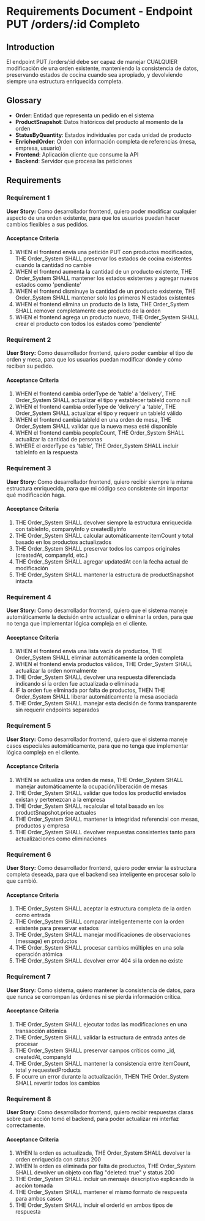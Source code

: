 # Requirements Document - Endpoint PUT /orders/:id Completo

## Introduction

El endpoint PUT /orders/:id debe ser capaz de manejar CUALQUIER modificación de una orden existente, manteniendo la consistencia de datos, preservando estados de cocina cuando sea apropiado, y devolviendo siempre una estructura enriquecida completa.

## Glossary

- **Order**: Entidad que representa un pedido en el sistema
- **ProductSnapshot**: Datos históricos del producto al momento de la orden
- **StatusByQuantity**: Estados individuales por cada unidad de producto
- **EnrichedOrder**: Orden con información completa de referencias (mesa, empresa, usuario)
- **Frontend**: Aplicación cliente que consume la API
- **Backend**: Servidor que procesa las peticiones

## Requirements

### Requirement 1

**User Story:** Como desarrollador frontend, quiero poder modificar cualquier aspecto de una orden existente, para que los usuarios puedan hacer cambios flexibles a sus pedidos.

#### Acceptance Criteria

1. WHEN el frontend envía una petición PUT con productos modificados, THE Order_System SHALL preservar los estados de cocina existentes cuando la cantidad no cambie
2. WHEN el frontend aumenta la cantidad de un producto existente, THE Order_System SHALL mantener los estados existentes y agregar nuevos estados como 'pendiente'
3. WHEN el frontend disminuye la cantidad de un producto existente, THE Order_System SHALL mantener solo los primeros N estados existentes
4. WHEN el frontend elimina un producto de la lista, THE Order_System SHALL remover completamente ese producto de la orden
5. WHEN el frontend agrega un producto nuevo, THE Order_System SHALL crear el producto con todos los estados como 'pendiente'

### Requirement 2

**User Story:** Como desarrollador frontend, quiero poder cambiar el tipo de orden y mesa, para que los usuarios puedan modificar dónde y cómo reciben su pedido.

#### Acceptance Criteria

1. WHEN el frontend cambia orderType de 'table' a 'delivery', THE Order_System SHALL actualizar el tipo y establecer tableId como null
2. WHEN el frontend cambia orderType de 'delivery' a 'table', THE Order_System SHALL actualizar el tipo y requerir un tableId válido
3. WHEN el frontend cambia tableId en una orden de mesa, THE Order_System SHALL validar que la nueva mesa esté disponible
4. WHEN el frontend cambia peopleCount, THE Order_System SHALL actualizar la cantidad de personas
5. WHERE el orderType es 'table', THE Order_System SHALL incluir tableInfo en la respuesta

### Requirement 3

**User Story:** Como desarrollador frontend, quiero recibir siempre la misma estructura enriquecida, para que mi código sea consistente sin importar qué modificación haga.

#### Acceptance Criteria

1. THE Order_System SHALL devolver siempre la estructura enriquecida con tableInfo, companyInfo y createdByInfo
2. THE Order_System SHALL calcular automáticamente itemCount y total basado en los productos actualizados
3. THE Order_System SHALL preservar todos los campos originales (createdAt, companyId, etc.)
4. THE Order_System SHALL agregar updatedAt con la fecha actual de modificación
5. THE Order_System SHALL mantener la estructura de productSnapshot intacta

### Requirement 4

**User Story:** Como desarrollador frontend, quiero que el sistema maneje automáticamente la decisión entre actualizar o eliminar la orden, para que no tenga que implementar lógica compleja en el cliente.

#### Acceptance Criteria

1. WHEN el frontend envía una lista vacía de productos, THE Order_System SHALL eliminar automáticamente la orden completa
2. WHEN el frontend envía productos válidos, THE Order_System SHALL actualizar la orden normalmente
3. THE Order_System SHALL devolver una respuesta diferenciada indicando si la orden fue actualizada o eliminada
4. IF la orden fue eliminada por falta de productos, THEN THE Order_System SHALL liberar automáticamente la mesa asociada
5. THE Order_System SHALL manejar esta decisión de forma transparente sin requerir endpoints separados

### Requirement 5

**User Story:** Como desarrollador frontend, quiero que el sistema maneje casos especiales automáticamente, para que no tenga que implementar lógica compleja en el cliente.

#### Acceptance Criteria

1. WHEN se actualiza una orden de mesa, THE Order_System SHALL manejar automáticamente la ocupación/liberación de mesas
2. THE Order_System SHALL validar que todos los productId enviados existan y pertenezcan a la empresa
3. THE Order_System SHALL recalcular el total basado en los productSnapshot.price actuales
4. THE Order_System SHALL mantener la integridad referencial con mesas, productos y empresa
5. THE Order_System SHALL devolver respuestas consistentes tanto para actualizaciones como eliminaciones

### Requirement 6

**User Story:** Como desarrollador frontend, quiero poder enviar la estructura completa deseada, para que el backend sea inteligente en procesar solo lo que cambió.

#### Acceptance Criteria

1. THE Order_System SHALL aceptar la estructura completa de la orden como entrada
2. THE Order_System SHALL comparar inteligentemente con la orden existente para preservar estados
3. THE Order_System SHALL manejar modificaciones de observaciones (message) en productos
4. THE Order_System SHALL procesar cambios múltiples en una sola operación atómica
5. THE Order_System SHALL devolver error 404 si la orden no existe

### Requirement 7

**User Story:** Como sistema, quiero mantener la consistencia de datos, para que nunca se corrompan las órdenes ni se pierda información crítica.

#### Acceptance Criteria

1. THE Order_System SHALL ejecutar todas las modificaciones en una transacción atómica
2. THE Order_System SHALL validar la estructura de entrada antes de procesar
3. THE Order_System SHALL preservar campos críticos como _id, createdAt, companyId
4. THE Order_System SHALL mantener la consistencia entre itemCount, total y requestedProducts
5. IF ocurre un error durante la actualización, THEN THE Order_System SHALL revertir todos los cambios

### Requirement 8

**User Story:** Como desarrollador frontend, quiero recibir respuestas claras sobre qué acción tomó el backend, para poder actualizar mi interfaz correctamente.

#### Acceptance Criteria

1. WHEN la orden es actualizada, THE Order_System SHALL devolver la orden enriquecida con status 200
2. WHEN la orden es eliminada por falta de productos, THE Order_System SHALL devolver un objeto con flag "deleted: true" y status 200
3. THE Order_System SHALL incluir un mensaje descriptivo explicando la acción tomada
4. THE Order_System SHALL mantener el mismo formato de respuesta para ambos casos
5. THE Order_System SHALL incluir el orderId en ambos tipos de respuesta